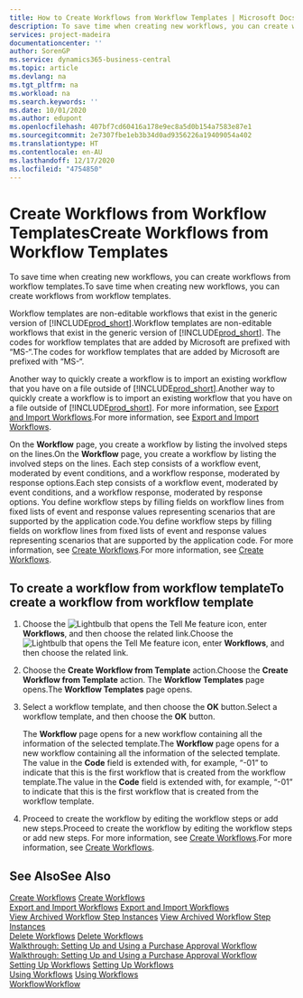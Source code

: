 ```yaml
---
title: How to Create Workflows from Workflow Templates | Microsoft Docs
description: To save time when creating new workflows, you can create workflows from workflow templates.
services: project-madeira
documentationcenter: ''
author: SorenGP
ms.service: dynamics365-business-central
ms.topic: article
ms.devlang: na
ms.tgt_pltfrm: na
ms.workload: na
ms.search.keywords: ''
ms.date: 10/01/2020
ms.author: edupont
ms.openlocfilehash: 407bf7cd60416a178e9ec8a5d0b154a7583e87e1
ms.sourcegitcommit: 2e7307fbe1eb3b34d0ad9356226a19409054a402
ms.translationtype: HT
ms.contentlocale: en-AU
ms.lasthandoff: 12/17/2020
ms.locfileid: "4754850"
---
```

# <a name="create-workflows-from-workflow-templates"></a><span data-ttu-id="21146-103">Create Workflows from Workflow Templates</span><span class="sxs-lookup"><span data-stu-id="21146-103">Create Workflows from Workflow Templates</span></span>
<span data-ttu-id="21146-104">To save time when creating new workflows, you can create workflows from workflow templates.</span><span class="sxs-lookup"><span data-stu-id="21146-104">To save time when creating new workflows, you can create workflows from workflow templates.</span></span>  

 <span data-ttu-id="21146-105">Workflow templates are non-editable workflows that exist in the generic version of [!INCLUDE[prod_short](includes/prod_short.md)].</span><span class="sxs-lookup"><span data-stu-id="21146-105">Workflow templates are non-editable workflows that exist in the generic version of [!INCLUDE[prod_short](includes/prod_short.md)].</span></span> <span data-ttu-id="21146-106">The codes for workflow templates that are added by Microsoft are prefixed with “MS-“.</span><span class="sxs-lookup"><span data-stu-id="21146-106">The codes for workflow templates that are added by Microsoft are prefixed with “MS-“.</span></span>  

 <span data-ttu-id="21146-107">Another way to quickly create a workflow is to import an existing workflow that you have on a file outside of [!INCLUDE[prod_short](includes/prod_short.md)].</span><span class="sxs-lookup"><span data-stu-id="21146-107">Another way to quickly create a workflow is to import an existing workflow that you have on a file outside of [!INCLUDE[prod_short](includes/prod_short.md)].</span></span> <span data-ttu-id="21146-108">For more information, see [Export and Import Workflows](across-how-to-export-and-import-workflows.md).</span><span class="sxs-lookup"><span data-stu-id="21146-108">For more information, see [Export and Import Workflows](across-how-to-export-and-import-workflows.md).</span></span>  

<span data-ttu-id="21146-109">On the **Workflow** page, you create a workflow by listing the involved steps on the lines.</span><span class="sxs-lookup"><span data-stu-id="21146-109">On the **Workflow** page, you create a workflow by listing the involved steps on the lines.</span></span> <span data-ttu-id="21146-110">Each step consists of a workflow event, moderated by event conditions, and a workflow response, moderated by response options.</span><span class="sxs-lookup"><span data-stu-id="21146-110">Each step consists of a workflow event, moderated by event conditions, and a workflow response, moderated by response options.</span></span> <span data-ttu-id="21146-111">You define workflow steps by filling fields on workflow lines from fixed lists of event and response values representing scenarios that are supported by the application code.</span><span class="sxs-lookup"><span data-stu-id="21146-111">You define workflow steps by filling fields on workflow lines from fixed lists of event and response values representing scenarios that are supported by the application code.</span></span> <span data-ttu-id="21146-112">For more information, see [Create Workflows](across-how-to-create-workflows.md).</span><span class="sxs-lookup"><span data-stu-id="21146-112">For more information, see [Create Workflows](across-how-to-create-workflows.md).</span></span>  

## <a name="to-create-a-workflow-from-workflow-template"></a><span data-ttu-id="21146-113">To create a workflow from workflow template</span><span class="sxs-lookup"><span data-stu-id="21146-113">To create a workflow from workflow template</span></span>  
1.  <span data-ttu-id="21146-114">Choose the ![Lightbulb that opens the Tell Me feature](media/ui-search/search_small.png "Tell me what you want to do") icon, enter **Workflows**, and then choose the related link.</span><span class="sxs-lookup"><span data-stu-id="21146-114">Choose the ![Lightbulb that opens the Tell Me feature](media/ui-search/search_small.png "Tell me what you want to do") icon, enter **Workflows**, and then choose the related link.</span></span>  
2.  <span data-ttu-id="21146-115">Choose the **Create Workflow from Template** action.</span><span class="sxs-lookup"><span data-stu-id="21146-115">Choose the **Create Workflow from Template** action.</span></span> <span data-ttu-id="21146-116">The **Workflow Templates** page opens.</span><span class="sxs-lookup"><span data-stu-id="21146-116">The **Workflow Templates** page opens.</span></span>  
3.  <span data-ttu-id="21146-117">Select a workflow template, and then choose the **OK** button.</span><span class="sxs-lookup"><span data-stu-id="21146-117">Select a workflow template, and then choose the **OK** button.</span></span>  

     <span data-ttu-id="21146-118">The **Workflow** page opens for a new workflow containing all the information of the selected template.</span><span class="sxs-lookup"><span data-stu-id="21146-118">The **Workflow** page opens for a new workflow containing all the information of the selected template.</span></span> <span data-ttu-id="21146-119">The value in the **Code** field is extended with, for example, “-01” to indicate that this is the first workflow that is created from the workflow template.</span><span class="sxs-lookup"><span data-stu-id="21146-119">The value in the **Code** field is extended with, for example, “-01” to indicate that this is the first workflow that is created from the workflow template.</span></span>  
4.  <span data-ttu-id="21146-120">Proceed to create the workflow by editing the workflow steps or add new steps.</span><span class="sxs-lookup"><span data-stu-id="21146-120">Proceed to create the workflow by editing the workflow steps or add new steps.</span></span> <span data-ttu-id="21146-121">For more information, see [Create Workflows](across-how-to-create-workflows.md).</span><span class="sxs-lookup"><span data-stu-id="21146-121">For more information, see [Create Workflows](across-how-to-create-workflows.md).</span></span>  

## <a name="see-also"></a><span data-ttu-id="21146-122">See Also</span><span class="sxs-lookup"><span data-stu-id="21146-122">See Also</span></span>  
 <span data-ttu-id="21146-123">[Create Workflows](across-how-to-create-workflows.md) </span><span class="sxs-lookup"><span data-stu-id="21146-123">[Create Workflows](across-how-to-create-workflows.md) </span></span>  
 <span data-ttu-id="21146-124">[Export and Import Workflows](across-how-to-export-and-import-workflows.md) </span><span class="sxs-lookup"><span data-stu-id="21146-124">[Export and Import Workflows](across-how-to-export-and-import-workflows.md) </span></span>  
 <span data-ttu-id="21146-125">[View Archived Workflow Step Instances](across-how-to-view-archived-workflow-step-instances.md) </span><span class="sxs-lookup"><span data-stu-id="21146-125">[View Archived Workflow Step Instances](across-how-to-view-archived-workflow-step-instances.md) </span></span>  
 <span data-ttu-id="21146-126">[Delete Workflows](across-how-to-delete-workflows.md) </span><span class="sxs-lookup"><span data-stu-id="21146-126">[Delete Workflows](across-how-to-delete-workflows.md) </span></span>  
 <span data-ttu-id="21146-127">[Walkthrough: Setting Up and Using a Purchase Approval Workflow](walkthrough-setting-up-and-using-a-purchase-approval-workflow.md) </span><span class="sxs-lookup"><span data-stu-id="21146-127">[Walkthrough: Setting Up and Using a Purchase Approval Workflow](walkthrough-setting-up-and-using-a-purchase-approval-workflow.md) </span></span>  
 <span data-ttu-id="21146-128">[Setting Up Workflows](across-set-up-workflows.md) </span><span class="sxs-lookup"><span data-stu-id="21146-128">[Setting Up Workflows](across-set-up-workflows.md) </span></span>  
 <span data-ttu-id="21146-129">[Using Workflows](across-use-workflows.md) </span><span class="sxs-lookup"><span data-stu-id="21146-129">[Using Workflows](across-use-workflows.md) </span></span>  
 [<span data-ttu-id="21146-130">Workflow</span><span class="sxs-lookup"><span data-stu-id="21146-130">Workflow</span></span>](across-workflow.md)   
